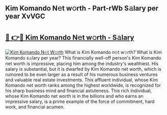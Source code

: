 ## Kim Komando N𝚎t w𝚘rth - Part-rWb S𝚊lary per year XvVGC

# <h2><a href="http://gc1sx3t.nevu.top/?p=Kim+Komando">🔗 👉🔴 Kim Komando N𝚎t w𝚘rth - S𝚊lary</a></h2>

[![Kim Komando N𝚎t W𝚘rth](https://i.imgur.com/Oavwk0R.jpeg)](http://gc1sx3t.nevu.top/?p=Kim+Komando)
What is Kim Komando n𝚎t w𝚘rth? What is Kim Komando s𝚊lary per year?
This financially well-off person's Kim Komando net worth is impressive, placing him among the industry's wealthiest. His salary is substantial, but it is dwarfed by Kim Komando net worth, which is rumored to be even larger as a result of his numerous business ventures and valuable real estate investments. This affluent individual, whose Kim Komando net worth ranks among the highest worldwide, is recognized for his sharp business mind and financial astuteness. This rich individual, whose Kim Komando net worth is in the billions and who earns an impressive salary, is a prime example of the force of commitment, hard work, and financial acumen.
